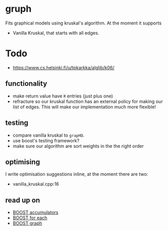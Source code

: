 # gruph
Fits graphical models using kruskal's algorithm. At the moment it supports

* Vanilla Kruskal, that starts with all edges.

# Todo
  * https://www.cs.helsinki.fi/u/tpkarkka/alglib/k06/
  
## functionality

* make return value have `R` entries (just plus one)
* refracture so our kruskal function has an external policy for making our list of edges. This will make our implementation much more flexible!

## testing
* compare vanilla kruskal to `grapHD`. 
* use boost's testing framework?
* make sure our algorithm are sort weights in the the right order

## optimising

I write optimisation suggestions inline, at the moment there are two:

* vanilla_kruskal.cpp:16

## read up on 

* [BOOST accumulators]( http://www.boost.org/doc/libs/1_63_0/doc/html/accumulators/user_s_guide.html)
* [BOOST for each](http://www.boost.org/doc/libs/1_63_0/doc/html/foreach.html)
* [BOOST graph](http://www.boost.org/doc/libs/1_63_0/libs/graph/doc/index.html)
